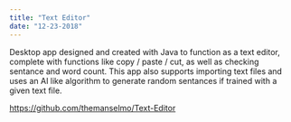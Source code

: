```yaml
---
title: "Text Editor"
date: "12-23-2018"
---
```

Desktop app designed and created with Java to function as a text editor, complete with functions like copy / paste / cut, as well as checking sentance and word count.
This app also supports importing text files and uses an AI like algorithm to generate random sentances if trained with a given text file.

https://github.com/themanselmo/Text-Editor